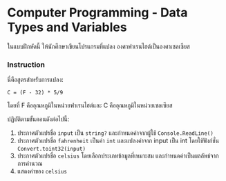 # Computer Programming - Data Types and Variables
ในแบบฝึกหัดนี้ ให้นักศึกษาเขียนโปรแกรมที่แปลง องศาฟาเรนไฮต์เป็นองศาเซลเซียส 

### Instruction
นี่คือสูตรสำหรับการแปลง:
```
C = (F - 32) * 5/9
```
โดยที่ F คืออุณหภูมิในหน่วยฟาเรนไฮต์และ C คืออุณหภูมิในหน่วยเซลเซียส

ปฏิบัติตามขั้นตอนดังต่อไปนี้:

1. ประกาศตัวแปรชื่อ `input` เป็น `string?` และกำหนดค่าจากผู้ใช้ `Console.ReadLine()` 
2. ประกาศตัวแปรชื่อ `fahrenheit` เป็นค่า `int` และแปลงค่าจาก input เป็น int โดยใช้ฟังก์ชั่น `Convert.toint32(input)`
2. ประกาศตัวแปรชื่อ `celsius` โดยเลือกประเภทข้อมูลที่เหมาะสม และกำหนดค่าเป็นผลลัพธ์จากการคำนวณ
3. แสดงค่าของ `celsius`


































